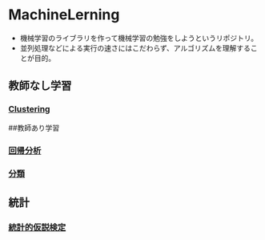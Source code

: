 # MachineLerning
* 機械学習のライブラリを作って機械学習の勉強をしようというリポジトリ。
* 並列処理などによる実行の速さにはこだわらず、アルゴリズムを理解することが目的。




## 教師なし学習
### [Clustering](./clustering)

##教師あり学習
### [回帰分析](./regression)
### [分類](./classification)


## 統計
### [統計的仮説検定](./statisticalHypothesisTesting)

